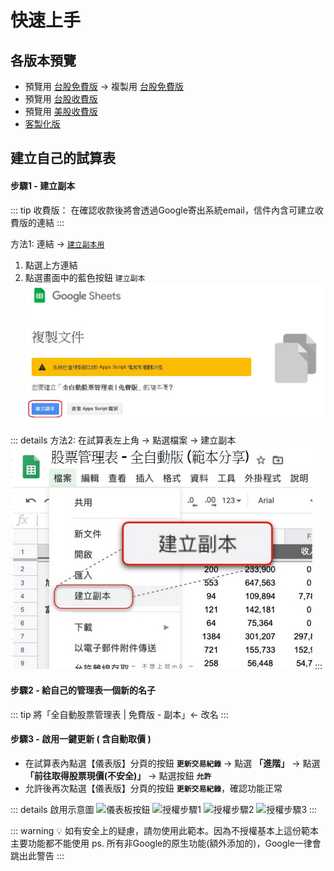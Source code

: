 # 快速上手

## 各版本預覽

  - 預覽用 [台股免費版](https://docs.google.com/spreadsheets/d/1ykPXyjFSCEZon7MEuOiDpEK1hdW1JQH5VGCnbtaAmDQ) → 
    複製用 [台股免費版](https://docs.google.com/spreadsheets/d/1rchpA3W-BlDn8BZOhQ1uiUPnuHLb4UZ65iLzjHb-cp0)
  - 預覽用 [台股收費版](https://docs.google.com/spreadsheets/d/1HQE6sgELw7jaiaUFFG-Rlf1bIdRpr4RNo1d43duKRr8)
  - 預覽用 [美股收費版](https://docs.google.com/spreadsheets/d/1tRNgBzPeiY8uIptyv7b59INGh-3ffm-yWGMO9GR77ak)
  - [客製化版](../PayOnly/test1.md)

## 建立自己的試算表

#### 步驟1 - 建立副本

  ::: tip 收費版： 在確認收款後將會透過Google寄出系統email，信件內含可建立收費版的連結
  :::

  方法1: 連結 → [`建立副本用`](https://docs.google.com/spreadsheets/d/1rchpA3W-BlDn8BZOhQ1uiUPnuHLb4UZ65iLzjHb-cp0/copy)

  1. 點選上方連結 
  2. 點選畫面中的藍色按鈕 `建立副本`
    ![](../../.vuepress/public/images/建立副本2.jpg)

  ::: details 方法2: 在試算表左上角 → 點選檔案 → 建立副本
  ![](../../.vuepress/public/images/建立副本.jpg)
  :::

#### 步驟2 - 給自己的管理表一個新的名子
   ::: tip 將「全自動股票管理表 | 免費版 - 副本」← 改名
   :::

#### 步驟3 - 啟用一鍵更新 ( 含自動取價 )
   - 在試算表內點選【儀表版】分頁的按鈕 __`更新交易紀錄`__ → 點選 __「進階」__ → 點選  __「前往取得股票現價(不安全)」__ → 點選按鈕 __`允許`__
   - 允許後再次點選【儀表版】分頁的按鈕 __`更新交易紀錄`__，確認功能正常
   
   ::: details 啟用示意圖
   ![儀表板按鈕](/images/更新交易紀錄按鈕.jpg)
   ![授權步驟1](/images/授權步驟1.jpg)
   ![授權步驟2](/images/授權步驟2.jpg)
   ![授權步驟3](/images/授權步驟3.jpg)
   :::

   ::: warning 💡 如有安全上的疑慮，請勿使用此範本。因為不授權基本上這份範本主要功能都不能使用
   ps. 所有非Google的原生功能(額外添加的)，Google一律會跳出此警告
   :::